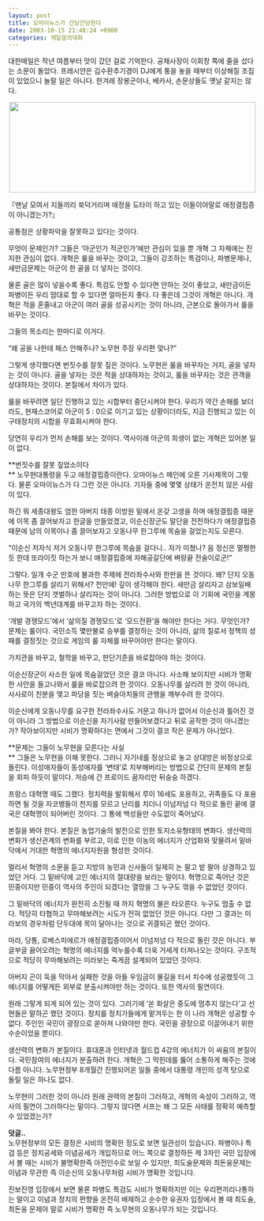```yaml
---
layout: post
title: 오마이뉴스가 간당간당한다
date: 2003-10-15 21:48:24 +0900
categories: 깨달음의대화
---
```

대한매일은 작년 여름부터 맛이 갔던 걸로 기억한다. 공채사장이 이회창 쪽에 줄을 섰다는 소문이 돌았다. 프레시안은 김수환추기경이 DJ에게 퉁을 놓을 때부터 이상해질 조짐이 있었으니 놀랄 일은 아니다. 한겨레 장봉군이나, 베카사, 손문상들도 옛날 같지는 않다. 

<p align="center">
  <img src="http://drkimz.com/technote/board/KDR/upimg/1066215408.jpg" width="500" height="183" border="0" />
</p>

<p align="left">
  『맨날 모여서 지들끼리 쑥덕거리며 애정을 도타이 하고 있는 이들이야말로 애정결핍증이 아니겠는가?』
</p>

공통점은 상황파악을 잘못하고 있다는 것이다. 

무엇이 문제인가? 그들은 ‘아군인가 적군인가’에만 관심이 있을 뿐 개혁 그 자체에는 진지한 관심이 없다. 개혁은 룰을 바꾸는 것이고, 그들이 강조하는 특검이나, 파병문제나, 새만금문제는 아군이 한 골을 더 넣자는 것이다. 

물론 골은 많이 넣을수록 좋다. 특검도 안할 수 있다면 안하는 것이 좋았고, 새만금이든 파병이든 우리 맘대로 할 수 있다면 얼마든지 좋다. 다 좋은데 그것이 개혁은 아니다. 개혁은 적을 혼줄내고 아군이 여러 골을 성공시키는 것이 아니라, 근본으로 돌아가서 룰을 바꾸는 것이다. 

그들의 목소리는 한마디로 이거다.

“왜 공을 나한테 패스 안해주나? 노무현 주장 우리편 맞나?”

그렇게 생각했다면 번짓수를 잘못 짚은 것이다. 노무현은 룰을 바꾸자는 거지, 골을 넣자는 것이 아니다. 골을 넣자는 것은 적을 상대하자는 것이고, 룰을 바꾸자는 것은 관객을 상대하자는 것이다. 본질에서 차이가 있다. 

룰을 바꾸려면 일단 진행하고 있는 시합부터 중단시켜야 한다. 우리가 약간 손해를 보더라도, 현재스코어로 아군이 5 : 0으로 이기고 있는 상황이더라도, 지금 진행되고 있는 이 구태정치의 시합을 무효화시켜야 한다. 

당연히 우리가 먼저 손해를 보는 것이다. 역사이래 아군의 희생이 없는 개혁은 있어본 일이 없다. 

**번짓수를 잘못 짚었소이다  
** 노무현대통령을 두고 애정결핍증이란다. 오마이뉴스 메인에 오른 기사제목이 그렇다. 물론 오마이뉴스가 다 그런 것은 아니다. 기자들 중에 몇몇 상태가 온전치 않은 사람이 있다. 

하긴 뭐 세종대왕도 엄한 아버지 태종 이방원 밑에서 온갖 고생을 하며 애정결핍증 때문에 이목 좀 끌어보자고 한글을 만들었겠고, 이순신장군도 말단을 전전하다가 애정결핍증 때문에 남의 이목이나 좀 끌어보자고 오동나무 한그루에 목숨을 걸었는지도 모른다.

“이순신 저자식 저거 오동나무 한그루에 목숨을 걸다니.. 자가 미쳤나? 음 정신은 멀쩡한듯 한데 또라이짓 하는거 보니 애정결핍증에 자해공갈단에 벼랑끝 전술이로군!”

그렇다. 일개 수군 만호에 불과한 주제에 전라좌수사와 한판을 뜬 것이다. 왜? 단지 오동나무 한그루를 살리기 위해서? 천만에! 깊이 생각해야 한다. 새만금 살리자고 삼보일배 하는 뜻은 단지 갯벌하나 살리자는 것이 아니다. 그러한 방법으로 이 기회에 국민을 계몽하고 국가의 백년대계를 바꾸고자 하는 것이다.

‘개발 경쟁모드’에서 ‘삶의질 경쟁모드’로 ‘모드전환’을 해야만 한다는 거다. 무엇인가? 문제는 룰이다. 국민소득 몇만불로 승부를 결정하는 것이 아니라, 삶의 질로서 정책의 성패를 결정짓는 것으로 게임의 룰 자체를 바꾸어야만 한다는 말이다. 

가치관을 바꾸고, 철학을 바꾸고, 판단기준을 바로잡아야 하는 것이다. 

이순신장군이 사소한 일에 목숨걸었던 것은 결코 아니다. 사소해 보이지만 시비가 명확한 사안을 들고나와서 룰을 바로잡으려 한 것이다. 오동나무를 살리려 한 것이 아니라, 사사로이 친분을 맺고 파당을 짓는 벼슬아치들의 관행을 깨부수려 한 것이다. 

이순신에게 오동나무를 요구한 전라좌수사도 거문고 하나가 없어서 이순신과 틀어진 것이 아니라 그 방법으로 이순신을 자기사람 만들어보겠다고 뒤로 공작한 것이 아니겠는가? 작아보이지만 시비가 명확하다는 면에서 그것이 결코 작은 문제가 아니었다. 

**문제는 그들이 노무현을 모른다는 사실  
** 그들은 노무현을 이해 못한다. 그러니 자기네를 정상으로 놓고 상대방은 비정상으로 돌린다. 이성애자들이 동성애자를 ‘변태’로 치부해버리는 방법으로 간단히 문제의 본질을 회피 하듯이 말이다. 저승에 간 프로이드 꿈자리만 뒤숭숭 하겠다. 

프랑스 대혁명 때도 그랬다. 정치력을 발휘해서 루이 16세도 포용하고, 귀족들도 다 포용하면 될 것을 자코뱅들이 천지를 모르고 난리를 치더니 이넘저넘 다 적으로 돌린 끝에 결국은 대혁명이 되어버린 것이다. 그 통에 백성들만 수도없이 죽어났다. 

본질을 봐야 한다. 본질은 농업기술의 발전으로 인한 토지소유형태의 변화다. 생산력의 변화가 생산관계의 변화를 부르고, 이로 인한 이농의 에너지가 산업화와 맞물려서 밑바닥에서 거대한 혁명의 에너지자원을 형성한 것이다. 

멀리서 혁명의 소문을 듣고 지방의 농민과 신사들이 일제히 논 팔고 밭 팔아 상경하고 있었던 거다. 그 밑바닥에 고인 에너지의 절대량을 보라는 말이다. 혁명으로 죽어난 것은 민중이지만 민중이 역사의 주인이 되겠다는 열망을 그 누구도 꺾을 수 없었던 것이다. 

그 밑바닥의 에너지가 완전히 소진될 때 까지 혁명의 불은 타오른다. 누구도 멈출 수 없다. 적당히 타협하고 무마해보려는 시도가 전혀 없었던 것은 아니다. 다만 그 결과는 미라보의 경우처럼 단두대에 목이 달아나는 것으로 귀결되곤 했던 것이다. 

마라, 당통, 로베스피에르가 애정결핍증이어서 이넘저넘 다 적으로 돌린 것은 아니다. 부글부글 끓어오려는 혁명의 에너지를 억누를수록 더욱 거세게 터져나오는 것이다. 구조적으로 적당히 무마해보려는 미라보는 죽게끔 설계되어 있었던 것이다. 

아버지 곤이 둑을 막아서 실패한 것을 아들 우임금이 물길을 터서 치수에 성공했듯이 그 에너지를 어떻게든 외부로 분출시켜야만 하는 것이다. 또한 역사의 필연이다. 

원래 그렇게 되게 되어 있는 것이 있다. 그러기에 ‘쏜 화살은 중도에 멈추지 않는다’고 선현들은 말하곤 했던 것이다. 정치를 정치가들에게 맡겨두는 한 이 나라 개혁은 성공할 수 없다. 주인인 국민이 광장으로 쏟아져 나와야만 한다. 국민을 광장으로 이끌어내기 위한 수순이었을 뿐이다. 

생산력의 변화가 본질이다. 휴대폰과 인터넷과 월드컵 4강의 에너지가 이 싸움의 본질이다. 국민참여의 에너지가 분출하려 한다. 개혁은 그 막힌데를 뚫어 소통하게 해주는 것에 다름 아니다. 노무현정부 8개월간 진행되어온 일들 중에서 대통령 개인의 성격 탓으로 돌릴 일은 하나도 없다. 

노무현이 그러한 것이 아니라 원래 권력의 본질이 그러하고, 개혁의 속성이 그러하고, 역사의 필연이 그러하다는 말이다. 그렇지 않다면 서프는 왜 그 모든 사태를 정확히 예측할 수 있었겠는가?

**덧글..**  
노무현정부의 모든 결정은 시비의 명확한 정도로 보면 일관성이 있습니다. 파병이나 특검 등은 정치공세와 이념공세가 개입하므로 어느 쪽으로 결정하든 제 3자인 국민 입장에서 볼 때는 시비가 불명확한즉 아전인수로 보일 수 있지만, 최도술문제와 최돈웅문제는 이념과 무관한 즉 이순신의 오동나무처럼 시비가 명확한 것입니다. 

진보진영 입장에서 보면 물론 파병도 특검도 시비가 명확하지만 이는 우리편끼리나통하는 말이고 이념과 정치의 편향을 온전히 배제하고 순수한 유권자 입장에서 볼 때 최도술, 최돈웅 문제야 말로 시비가 명확한 즉 노무현의 오동나무가 되는 것입니다.